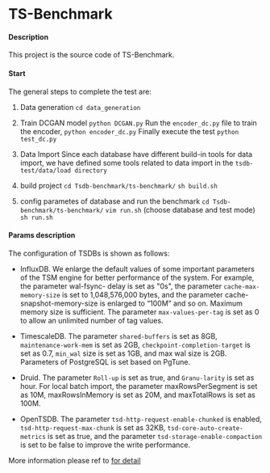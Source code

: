 # TS-Benchmark

#### Description

This project is the source code of TS-Benchmark.

#### Start

The general steps to complete the test are:

1. Data generation 
``cd data_generation``

2. Train DCGAN model
``python DCGAN.py``
Run the ``encoder_dc.py`` file to train the encoder, ``python encoder_dc.py``
Finally execute the test ``python test_dc.py``

2. Data Import 
Since each database have different build-in tools for data import, we have defined some tools related to data import in the ``tsdb-test/data/load directory``

3. build project
``cd Tsdb-benchmark/ts-benchmark/``
``sh build.sh``

4. config parametes of database and run the benchmark
``cd Tsdb-benchmark/ts-benchmark/``
``vim run.sh`` (choose database and test mode)
``sh run.sh``

#### Params description

The configuration of TSDBs is shown as follows:

- InfluxDB. We enlarge the default values of some important parameters of the TSM engine for better performance of the system. For example, the parameter wal-fsync- delay is set as "0s", the parameter ``cache-max-memory-size`` is set to 1,048,576,000 bytes, and the parameter cache-snapshot-memory-size is enlarged to “100M” and so on. Maximum memory size is sufficient. The parameter ``max-values-per-tag`` is set as 0 to allow an unlimited number of tag values.

- TimescaleDB. The parameter ``shared-buffers`` is set as 8GB, ``maintenance-work-mem`` is set as 2GB, ``checkpoint-completion-target`` is set as 0.7, ``min_wal`` size is set as 1GB, and max wal size is 2GB. Parameters of PostgreSQL is set based on PgTune.

- Druid. The parameter ``Roll-up`` is set as true, and ``Granu-larity`` is set as hour. For local batch import, the parameter maxRowsPerSegment is set as 10M, maxRowsInMemory is set as 20M, and maxTotalRows is set as 100M. 

- OpenTSDB. The parameter ``tsd-http-request-enable-chunked`` is enabled, ``tsd-http-request-max-chunk`` is set as 32KB, ``tsd-core-auto-create-metrics`` is set as true, and the parameter ``tsd-storage-enable-compaction`` is set to be false to improve the write performance.

More information please ref to [for detail](./documents/时序评测工具使用手册.pdf)
